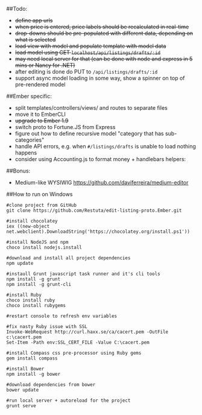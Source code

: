 ##Todo:
 * ~~define app urls~~
 * ~~when price is entered, price labels should be recalculated in real-time~~
 * ~~drop-downs should be pre-populated with different data, depending on what is selected~~
 * ~~load view with model and populate template with model data~~
 * ~~load model using GET `localhost/api/listings/drafts/:id`~~
 * ~~may need local server for that (can be done with node and express in 5 mins or Nancy for .NET)~~
 * after editing is done do PUT to `/api/listings/drafts/:id`
 * support async model loading in some way, show a spinner on top of pre-rendered model

##Ember specific:
 * split templates/controllers/views/ and routes to separate files
 * move it to EmberCLI
 * ~~upgrade to Ember 1.9~~
 * switch proto to Fortune.JS from Express
 * figure out how to define recursive model "category that has sub-categories"
 * handle API errors, e.g. when `#/listings/drafts` is unable to load nothing happens
 * consider using Accounting.js to format money + handlebars helpers:
 
##Bonus:
 * Medium-like WYSIWIG https://github.com/daviferreira/medium-editor
 
##How to run on Windows
```
#clone project from GitHub
git clone https://github.com/Restuta/edit-listing-proto.Ember.git

#install chocolatey
iex ((new-object net.webclient).DownloadString('https://chocolatey.org/install.ps1'))

#install NodeJS and npm
choco install nodejs.install

#download and install all project dependencies
npm update 

#instaull Grunt javascript task runner and it's cli tools
npm install -g grunt
npm install -g grunt-cli

#install Ruby
choco install ruby
choco install rubygems

#restart console to refresh env variables

#fix nasty Ruby issue with SSL
Invoke-WebRequest http://curl.haxx.se/ca/cacert.pem -OutFile c:\cacert.pem
Set-Item -Path env:SSL_CERT_FILE -Value C:\cacert.pem

#install Compass css pre-processor using Ruby gems
gem install compass

#install Bower
npm install -g bower

#download dependencies from bower
bower update

#run local server + autoreload for the project
grunt serve
```
